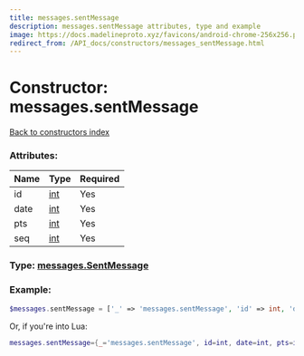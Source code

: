 ```yaml
---
title: messages.sentMessage
description: messages.sentMessage attributes, type and example
image: https://docs.madelineproto.xyz/favicons/android-chrome-256x256.png
redirect_from: /API_docs/constructors/messages_sentMessage.html
---
```

# Constructor: messages.sentMessage  
[Back to constructors index](index.md)



### Attributes:

| Name     |    Type       | Required |
|----------|---------------|----------|
|id|[int](../types/int.md) | Yes|
|date|[int](../types/int.md) | Yes|
|pts|[int](../types/int.md) | Yes|
|seq|[int](../types/int.md) | Yes|



### Type: [messages.SentMessage](../types/messages.SentMessage.md)


### Example:

```php
$messages.sentMessage = ['_' => 'messages.sentMessage', 'id' => int, 'date' => int, 'pts' => int, 'seq' => int];
```  


Or, if you're into Lua:

```lua
messages.sentMessage={_='messages.sentMessage', id=int, date=int, pts=int, seq=int}

```


